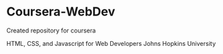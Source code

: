 # Coursera-WebDev
Created repository for coursera 

HTML, CSS, and Javascript for Web Developers
Johns Hopkins University

